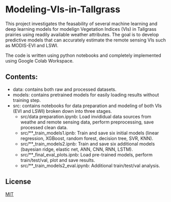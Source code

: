 # Modeling-VIs-in-Tallgrass

This project investigates the feasability of several machine learning and deep learning models for modelign Vegetation Indices (VIs) in Tallgrass prairies using readily available weather attributes. The goal is to develop predictive models that can accurately estimate the remote sensing VIs such as MODIS-EVI and LSWI.

The code is written using python notebooks and completely implemented using Google Colab Workspace.

## Contents:
- data: contains both raw and processed datasets.
- models: contains pretrained models for easily loading results without training step.
- src: contains notebooks for data preparation and modeling of both VIs (EVI and LSWI) broken down into three stages.
    - src/data preparation.ipynb: Load invididual data sources from weathe and remote sensing data, perform preprocessing, save processed clean data.
    - src/**_train_models1.ipnb: Train and save six initial models (linear regression, XGBoost, random forest, decision tree, SVR, KNN).
    - src/**_train_models2.ipnb: Train and save six additional models (bayesian ridge, elastic net, ANN, CNN, RNN, LSTM).
    - src/**_final_eval_plots.ipnb: Load pre-trained models, perform train/test/val, plot and save results.
    - src/**_train_models2_eval.ipynb: Additional train/test/val analysis.


## License

[MIT](https://choosealicense.com/licenses/mit/)